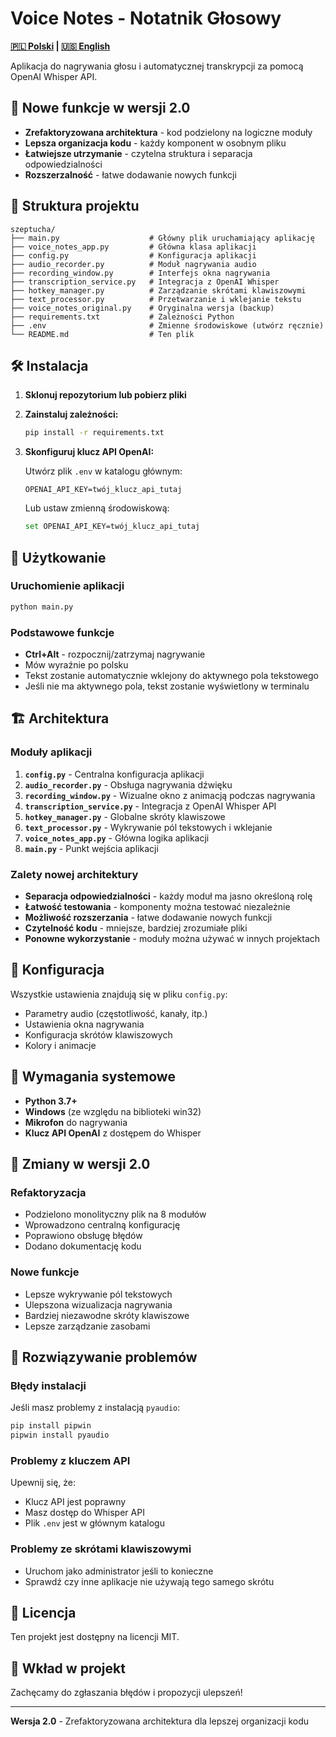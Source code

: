 # Voice Notes - Notatnik Głosowy

**[🇵🇱 Polski](README.md) | [🇺🇸 English](README.en.md)**

Aplikacja do nagrywania głosu i automatycznej transkrypcji za pomocą OpenAI Whisper API.

## 🚀 Nowe funkcje w wersji 2.0

- **Zrefaktoryzowana architektura** - kod podzielony na logiczne moduły
- **Lepsza organizacja kodu** - każdy komponent w osobnym pliku
- **Łatwiejsze utrzymanie** - czytelna struktura i separacja odpowiedzialności
- **Rozszerzalność** - łatwe dodawanie nowych funkcji

## 📁 Struktura projektu

```
szeptucha/
├── main.py                    # Główny plik uruchamiający aplikację
├── voice_notes_app.py         # Główna klasa aplikacji
├── config.py                  # Konfiguracja aplikacji
├── audio_recorder.py          # Moduł nagrywania audio
├── recording_window.py        # Interfejs okna nagrywania
├── transcription_service.py   # Integracja z OpenAI Whisper
├── hotkey_manager.py          # Zarządzanie skrótami klawiszowymi
├── text_processor.py          # Przetwarzanie i wklejanie tekstu
├── voice_notes_original.py    # Oryginalna wersja (backup)
├── requirements.txt           # Zależności Python
├── .env                       # Zmienne środowiskowe (utwórz ręcznie)
└── README.md                  # Ten plik
```

## 🛠️ Instalacja

1. **Sklonuj repozytorium lub pobierz pliki**

2. **Zainstaluj zależności:**
   ```bash
   pip install -r requirements.txt
   ```

3. **Skonfiguruj klucz API OpenAI:**
   
   Utwórz plik `.env` w katalogu głównym:
   ```
   OPENAI_API_KEY=twój_klucz_api_tutaj
   ```
   
   Lub ustaw zmienną środowiskową:
   ```bash
   set OPENAI_API_KEY=twój_klucz_api_tutaj
   ```

## 🎯 Użytkowanie

### Uruchomienie aplikacji

```bash
python main.py
```

### Podstawowe funkcje

- **Ctrl+Alt** - rozpocznij/zatrzymaj nagrywanie
- Mów wyraźnie po polsku
- Tekst zostanie automatycznie wklejony do aktywnego pola tekstowego
- Jeśli nie ma aktywnego pola, tekst zostanie wyświetlony w terminalu

## 🏗️ Architektura

### Moduły aplikacji

1. **`config.py`** - Centralna konfiguracja aplikacji
2. **`audio_recorder.py`** - Obsługa nagrywania dźwięku
3. **`recording_window.py`** - Wizualne okno z animacją podczas nagrywania
4. **`transcription_service.py`** - Integracja z OpenAI Whisper API
5. **`hotkey_manager.py`** - Globalne skróty klawiszowe
6. **`text_processor.py`** - Wykrywanie pól tekstowych i wklejanie
7. **`voice_notes_app.py`** - Główna logika aplikacji
8. **`main.py`** - Punkt wejścia aplikacji

### Zalety nowej architektury

- **Separacja odpowiedzialności** - każdy moduł ma jasno określoną rolę
- **Łatwość testowania** - komponenty można testować niezależnie
- **Możliwość rozszerzania** - łatwe dodawanie nowych funkcji
- **Czytelność kodu** - mniejsze, bardziej zrozumiałe pliki
- **Ponowne wykorzystanie** - moduły można używać w innych projektach

## 🔧 Konfiguracja

Wszystkie ustawienia znajdują się w pliku `config.py`:

- Parametry audio (częstotliwość, kanały, itp.)
- Ustawienia okna nagrywania
- Konfiguracja skrótów klawiszowych
- Kolory i animacje

## 🚨 Wymagania systemowe

- **Python 3.7+**
- **Windows** (ze względu na biblioteki win32)
- **Mikrofon** do nagrywania
- **Klucz API OpenAI** z dostępem do Whisper

## 📝 Zmiany w wersji 2.0

### Refaktoryzacja

- Podzielono monolityczny plik na 8 modułów
- Wprowadzono centralną konfigurację
- Poprawiono obsługę błędów
- Dodano dokumentację kodu

### Nowe funkcje

- Lepsze wykrywanie pól tekstowych
- Ulepszona wizualizacja nagrywania
- Bardziej niezawodne skróty klawiszowe
- Lepsze zarządzanie zasobami

## 🐛 Rozwiązywanie problemów

### Błędy instalacji

Jeśli masz problemy z instalacją `pyaudio`:
```bash
pip install pipwin
pipwin install pyaudio
```

### Problemy z kluczem API

Upewnij się, że:
- Klucz API jest poprawny
- Masz dostęp do Whisper API
- Plik `.env` jest w głównym katalogu

### Problemy ze skrótami klawiszowymi

- Uruchom jako administrator jeśli to konieczne
- Sprawdź czy inne aplikacje nie używają tego samego skrótu

## 📄 Licencja

Ten projekt jest dostępny na licencji MIT.

## 🤝 Wkład w projekt

Zachęcamy do zgłaszania błędów i propozycji ulepszeń!

---

**Wersja 2.0** - Zrefaktoryzowana architektura dla lepszej organizacji kodu